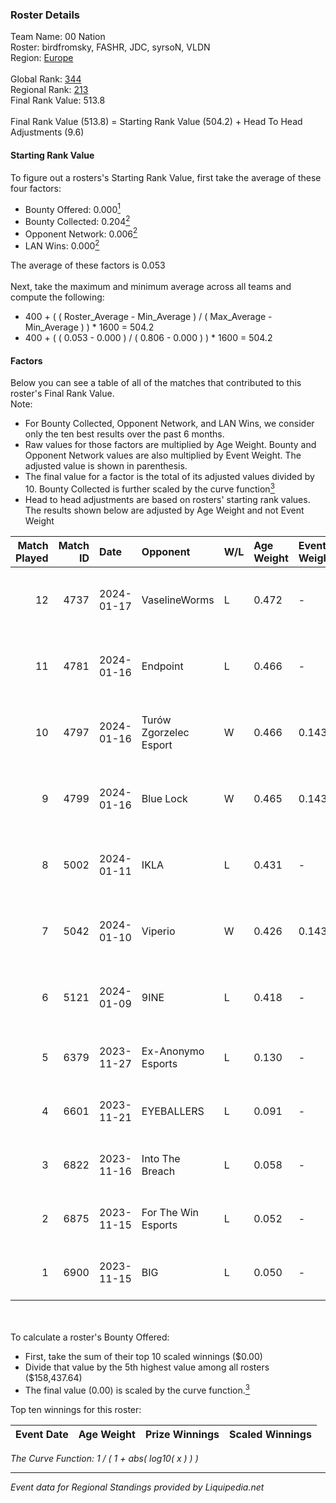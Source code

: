 ### Roster Details<br />
Team Name: 00 Nation<br />
Roster: birdfromsky, FASHR, JDC, syrsoN, VLDN<br />
Region: [Europe]( ../standings_europe.md)<br />
<br />
Global Rank: [344](../standings_global.md)<br />
Regional Rank: [213]( ../standings_europe.md)<br />
Final Rank Value:  513.8<br />
<br />
Final Rank Value (513.8) = Starting Rank Value (504.2) + Head To Head Adjustments (9.6)<br />

#### Starting Rank Value<br />
To figure out a rosters's Starting Rank Value, first take the average of these four factors:<br />
- Bounty Offered: 0.000[<sup>1</sup>](#table2)
- Bounty Collected: 0.204[<sup>2</sup>](#table1)
- Opponent Network: 0.006[<sup>2</sup>](#table1)
- LAN Wins: 0.000[<sup>2</sup>](#table1)

The average of these factors is 0.053<br />
<br />
Next, take the maximum and minimum average across all teams and compute the following:<br />
- 400 + ( ( Roster_Average - Min_Average ) / ( Max_Average - Min_Average ) ) * 1600 = 504.2
- 400 + ( ( 0.053 - 0.000 ) / ( 0.806 - 0.000 ) ) * 1600 = 504.2


#### Factors<br />
Below you can see a table of all of the matches that contributed to this roster's Final Rank Value.<br />
Note:<br />

- For Bounty Collected, Opponent Network, and LAN Wins, we consider only the ten best results over the past 6 months.
- Raw values for those factors are multiplied by Age Weight. Bounty and Opponent Network values are also multiplied by Event Weight. The adjusted value is shown in parenthesis.
- The final value for a factor is the total of its adjusted values divided by 10. Bounty Collected is further scaled by the curve function[<sup>3</sup>](#curveFunction)
- Head to head adjustments are based on rosters' starting rank values. The results shown below are adjusted by Age Weight and not Event Weight
<span id="table1"></span><br />


| Match Played | Match ID | Date       | Opponent               | W/L | Age Weight | Event Weight | Bounty Collected | Opponent Network | LAN Wins      | H2H Adj. | Roster                                |
| -: | -: | :- | :- | :- | :- | :- | :- | :- | :- | -: | :- |
|           12 |     4737 | 2024-01-17 | VaselineWorms          | L   | 0.472      | -            | -                | -                | -             |    -4.45 | birdfromsky, FASHR, JDC, syrsoN, VLDN |
|           11 |     4781 | 2024-01-16 | Endpoint               | L   | 0.466      | -            | -                | -                | -             |    -2.01 | birdfromsky, FASHR, JDC, syrsoN, VLDN |
|           10 |     4797 | 2024-01-16 | Turów Zgorzelec Esport | W   | 0.466      | 0.143        | 0.019 (0.001)    | 0.640 (0.043)    | false (0.000) |    12.42 | birdfromsky, FASHR, JDC, syrsoN, VLDN |
|            9 |     4799 | 2024-01-16 | Blue Lock              | W   | 0.465      | 0.143        | 0.000 (0.000)    | 0.000 (0.000)    | false (0.000) |     5.23 | birdfromsky, FASHR, JDC, syrsoN, VLDN |
|            8 |     5002 | 2024-01-11 | IKLA                   | L   | 0.431      | -            | -                | -                | -             |    -3.11 | birdfromsky, FASHR, JDC, syrsoN, VLDN |
|            7 |     5042 | 2024-01-10 | Viperio                | W   | 0.426      | 0.143        | 0.000 (0.000)    | 0.321 (0.020)    | false (0.000) |     8.58 | birdfromsky, FASHR, JDC, syrsoN, VLDN |
|            6 |     5121 | 2024-01-09 | 9INE                   | L   | 0.418      | -            | -                | -                | -             |    -5.35 | birdfromsky, FASHR, JDC, syrsoN, VLDN |
|            5 |     6379 | 2023-11-27 | Ex-Anonymo Esports     | L   | 0.130      | -            | -                | -                | -             |    -0.75 | birdfromsky, JDC, niko, susp, syrsoN  |
|            4 |     6601 | 2023-11-21 | EYEBALLERS             | L   | 0.091      | -            | -                | -                | -             |    -0.23 | birdfromsky, JDC, niko, susp, syrsoN  |
|            3 |     6822 | 2023-11-16 | Into The Breach        | L   | 0.058      | -            | -                | -                | -             |    -0.28 | birdfromsky, JDC, niko, susp, syrsoN  |
|            2 |     6875 | 2023-11-15 | For The Win Esports    | L   | 0.052      | -            | -                | -                | -             |    -0.46 | birdfromsky, JDC, niko, susp, syrsoN  |
|            1 |     6900 | 2023-11-15 | BIG                    | L   | 0.050      | -            | -                | -                | -             |    -0.01 | birdfromsky, JDC, niko, susp, syrsoN  |

<br />
<span id="table2"></span><br />
To calculate a roster's Bounty Offered:<br />

- First, take the sum of their top 10 scaled winnings ($0.00)
- Divide that value by the 5th highest value among all rosters ($158,437.64)
- The final value (0.00) is scaled by the curve function.[<sup>3</sup>](#curveFunction)

Top ten winnings for this roster:<br />

| Event Date | Age Weight | Prize Winnings | Scaled Winnings |
| :- | -: | :- | :- |


<span id="curveFunction"></span>_The Curve Function: 1 / ( 1 + abs( log10( x ) ) )_<br />

---
_Event data for Regional Standings provided by Liquipedia.net_<br />
